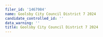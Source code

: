 ```yaml
---
filer_id: '1467984'
name: Goolsby City Council District 7 2024
candidate_controlled_id: ''
data_warning: ''
title: Goolsby City Council District 7 2024
---
```

